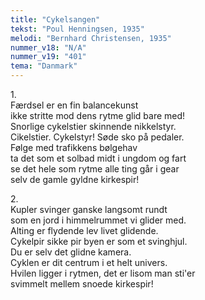 ```yaml
---
title: "Cykelsangen"
tekst: "Poul Henningsen, 1935"
melodi: "Bernhard Christensen, 1935"
nummer_v18: "N/A"
nummer_v19: "401"
tema: "Danmark"
---
```


1\.\
Færdsel er en fin balancekunst\
ikke stritte mod dens rytme glid bare med!\
Snorlige cykelstier skinnende nikkelstyr.\
Cikelstier. Cykelstyr! Søde sko på pedaler.\
Følge med trafikkens bølgehav\
ta det som et solbad midt i ungdom og fart\
se det hele som rytme alle ting går i gear\
selv de gamle gyldne kirkespir!

2\.\
Kupler svinger ganske langsomt rundt\
som en jord i himmelrummet vi glider med.\
Alting er flydende lev livet glidende.\
Cykelpir sikke pir byen er som et svinghjul.\
Du er selv det glidne kamera.\
Cyklen er dit centrum i et helt univers.\
Hvilen ligger i rytmen, det er lisom man sti'er\
svimmelt mellem snoede kirkespir!